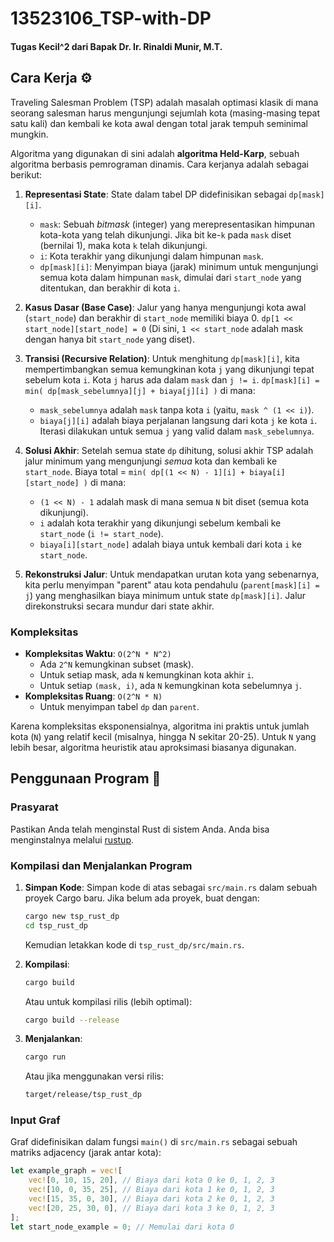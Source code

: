 # 13523106_TSP-with-DP
#### Tugas Kecil^2 dari Bapak Dr. Ir. Rinaldi Munir, M.T.

## Cara Kerja ⚙️

Traveling Salesman Problem (TSP) adalah masalah optimasi klasik di mana seorang salesman harus mengunjungi sejumlah kota (masing-masing tepat satu kali) dan kembali ke kota awal dengan total jarak tempuh seminimal mungkin.

Algoritma yang digunakan di sini adalah **algoritma Held-Karp**, sebuah algoritma berbasis pemrograman dinamis. Cara kerjanya adalah sebagai berikut:

1.  **Representasi State**:
    State dalam tabel DP didefinisikan sebagai `dp[mask][i]`.
    * `mask`: Sebuah *bitmask* (integer) yang merepresentasikan himpunan kota-kota yang telah dikunjungi. Jika bit ke-`k` pada `mask` diset (bernilai 1), maka kota `k` telah dikunjungi.
    * `i`: Kota terakhir yang dikunjungi dalam himpunan `mask`.
    * `dp[mask][i]`: Menyimpan biaya (jarak) minimum untuk mengunjungi semua kota dalam himpunan `mask`, dimulai dari `start_node` yang ditentukan, dan berakhir di kota `i`.

2.  **Kasus Dasar (Base Case)**:
    Jalur yang hanya mengunjungi kota awal (`start_node`) dan berakhir di `start_node` memiliki biaya 0.
    `dp[1 << start_node][start_node] = 0`
    (Di sini, `1 << start_node` adalah mask dengan hanya bit `start_node` yang diset).

3.  **Transisi (Recursive Relation)**:
    Untuk menghitung `dp[mask][i]`, kita mempertimbangkan semua kemungkinan kota `j` yang dikunjungi tepat sebelum kota `i`. Kota `j` harus ada dalam `mask` dan `j != i`.
    `dp[mask][i] = min( dp[mask_sebelumnya][j] + biaya[j][i] )`
    di mana:
    * `mask_sebelumnya` adalah `mask` tanpa kota `i` (yaitu, `mask ^ (1 << i)`).
    * `biaya[j][i]` adalah biaya perjalanan langsung dari kota `j` ke kota `i`.
    Iterasi dilakukan untuk semua `j` yang valid dalam `mask_sebelumnya`.

4.  **Solusi Akhir**:
    Setelah semua state `dp` dihitung, solusi akhir TSP adalah jalur minimum yang mengunjungi *semua* kota dan kembali ke `start_node`.
    Biaya total = `min( dp[(1 << N) - 1][i] + biaya[i][start_node] )`
    di mana:
    * `(1 << N) - 1` adalah mask di mana semua `N` bit diset (semua kota dikunjungi).
    * `i` adalah kota terakhir yang dikunjungi sebelum kembali ke `start_node` (`i != start_node`).
    * `biaya[i][start_node]` adalah biaya untuk kembali dari kota `i` ke `start_node`.

5.  **Rekonstruksi Jalur**:
    Untuk mendapatkan urutan kota yang sebenarnya, kita perlu menyimpan "parent" atau kota pendahulu (`parent[mask][i] = j`) yang menghasilkan biaya minimum untuk state `dp[mask][i]`. Jalur direkonstruksi secara mundur dari state akhir.

### Kompleksitas

* **Kompleksitas Waktu**: `O(2^N * N^2)`
    * Ada `2^N` kemungkinan subset (mask).
    * Untuk setiap mask, ada `N` kemungkinan kota akhir `i`.
    * Untuk setiap `(mask, i)`, ada `N` kemungkinan kota sebelumnya `j`.
* **Kompleksitas Ruang**: `O(2^N * N)`
    * Untuk menyimpan tabel `dp` dan `parent`.

Karena kompleksitas eksponensialnya, algoritma ini praktis untuk jumlah kota (`N`) yang relatif kecil (misalnya, hingga N sekitar 20-25). Untuk `N` yang lebih besar, algoritma heuristik atau aproksimasi biasanya digunakan.

## Penggunaan Program 🚀

### Prasyarat

Pastikan Anda telah menginstal Rust di sistem Anda. Anda bisa menginstalnya melalui [rustup](https://rustup.rs/).

### Kompilasi dan Menjalankan Program

1.  **Simpan Kode**:
    Simpan kode di atas sebagai `src/main.rs` dalam sebuah proyek Cargo baru.
    Jika belum ada proyek, buat dengan:
    ```bash
    cargo new tsp_rust_dp
    cd tsp_rust_dp
    ```
    Kemudian letakkan kode di `tsp_rust_dp/src/main.rs`.

2.  **Kompilasi**:
    ```bash
    cargo build
    ```
    Atau untuk kompilasi rilis (lebih optimal):
    ```bash
    cargo build --release
    ```

3.  **Menjalankan**:
    ```bash
    cargo run
    ```
    Atau jika menggunakan versi rilis:
    ```bash
    target/release/tsp_rust_dp
    ```

### Input Graf

Graf didefinisikan dalam fungsi `main()` di `src/main.rs` sebagai sebuah matriks adjacency (jarak antar kota):

```rust
let example_graph = vec![
    vec![0, 10, 15, 20], // Biaya dari kota 0 ke 0, 1, 2, 3
    vec![10, 0, 35, 25], // Biaya dari kota 1 ke 0, 1, 2, 3
    vec![15, 35, 0, 30], // Biaya dari kota 2 ke 0, 1, 2, 3
    vec![20, 25, 30, 0], // Biaya dari kota 3 ke 0, 1, 2, 3
];
let start_node_example = 0; // Memulai dari kota 0